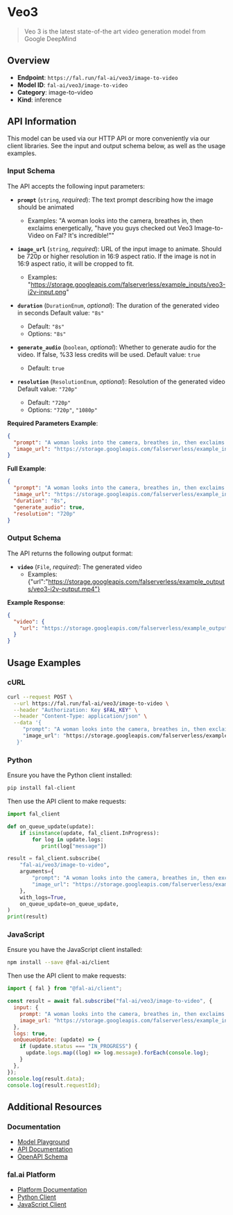 # Veo3

> Veo 3 is the latest state-of-the art video generation model from Google DeepMind


## Overview

- **Endpoint**: `https://fal.run/fal-ai/veo3/image-to-video`
- **Model ID**: `fal-ai/veo3/image-to-video`
- **Category**: image-to-video
- **Kind**: inference


## API Information

This model can be used via our HTTP API or more conveniently via our client libraries.
See the input and output schema below, as well as the usage examples.


### Input Schema

The API accepts the following input parameters:


- **`prompt`** (`string`, _required_):
  The text prompt describing how the image should be animated
  - Examples: "A woman looks into the camera, breathes in, then exclaims energetically, \"have you guys checked out Veo3 Image-to-Video on Fal? It's incredible!\""

- **`image_url`** (`string`, _required_):
  URL of the input image to animate. Should be 720p or higher resolution in 16:9 aspect ratio. If the image is not in 16:9 aspect ratio, it will be cropped to fit.
  - Examples: "https://storage.googleapis.com/falserverless/example_inputs/veo3-i2v-input.png"

- **`duration`** (`DurationEnum`, _optional_):
  The duration of the generated video in seconds Default value: `"8s"`
  - Default: `"8s"`
  - Options: `"8s"`

- **`generate_audio`** (`boolean`, _optional_):
  Whether to generate audio for the video. If false, %33 less credits will be used. Default value: `true`
  - Default: `true`

- **`resolution`** (`ResolutionEnum`, _optional_):
  Resolution of the generated video Default value: `"720p"`
  - Default: `"720p"`
  - Options: `"720p"`, `"1080p"`



**Required Parameters Example**:

```json
{
  "prompt": "A woman looks into the camera, breathes in, then exclaims energetically, \"have you guys checked out Veo3 Image-to-Video on Fal? It's incredible!\"",
  "image_url": "https://storage.googleapis.com/falserverless/example_inputs/veo3-i2v-input.png"
}
```

**Full Example**:

```json
{
  "prompt": "A woman looks into the camera, breathes in, then exclaims energetically, \"have you guys checked out Veo3 Image-to-Video on Fal? It's incredible!\"",
  "image_url": "https://storage.googleapis.com/falserverless/example_inputs/veo3-i2v-input.png",
  "duration": "8s",
  "generate_audio": true,
  "resolution": "720p"
}
```


### Output Schema

The API returns the following output format:

- **`video`** (`File`, _required_):
  The generated video
  - Examples: {"url":"https://storage.googleapis.com/falserverless/example_outputs/veo3-i2v-output.mp4"}



**Example Response**:

```json
{
  "video": {
    "url": "https://storage.googleapis.com/falserverless/example_outputs/veo3-i2v-output.mp4"
  }
}
```


## Usage Examples

### cURL

```bash
curl --request POST \
  --url https://fal.run/fal-ai/veo3/image-to-video \
  --header "Authorization: Key $FAL_KEY" \
  --header "Content-Type: application/json" \
  --data '{
     "prompt": "A woman looks into the camera, breathes in, then exclaims energetically, \"have you guys checked out Veo3 Image-to-Video on Fal? It's incredible!\"",
     "image_url": "https://storage.googleapis.com/falserverless/example_inputs/veo3-i2v-input.png"
   }'
```

### Python

Ensure you have the Python client installed:

```bash
pip install fal-client
```

Then use the API client to make requests:

```python
import fal_client

def on_queue_update(update):
    if isinstance(update, fal_client.InProgress):
        for log in update.logs:
           print(log["message"])

result = fal_client.subscribe(
    "fal-ai/veo3/image-to-video",
    arguments={
        "prompt": "A woman looks into the camera, breathes in, then exclaims energetically, \"have you guys checked out Veo3 Image-to-Video on Fal? It's incredible!\"",
        "image_url": "https://storage.googleapis.com/falserverless/example_inputs/veo3-i2v-input.png"
    },
    with_logs=True,
    on_queue_update=on_queue_update,
)
print(result)
```

### JavaScript

Ensure you have the JavaScript client installed:

```bash
npm install --save @fal-ai/client
```

Then use the API client to make requests:

```javascript
import { fal } from "@fal-ai/client";

const result = await fal.subscribe("fal-ai/veo3/image-to-video", {
  input: {
    prompt: "A woman looks into the camera, breathes in, then exclaims energetically, \"have you guys checked out Veo3 Image-to-Video on Fal? It's incredible!\"",
    image_url: "https://storage.googleapis.com/falserverless/example_inputs/veo3-i2v-input.png"
  },
  logs: true,
  onQueueUpdate: (update) => {
    if (update.status === "IN_PROGRESS") {
      update.logs.map((log) => log.message).forEach(console.log);
    }
  },
});
console.log(result.data);
console.log(result.requestId);
```


## Additional Resources

### Documentation

- [Model Playground](https://fal.ai/models/fal-ai/veo3/image-to-video)
- [API Documentation](https://fal.ai/models/fal-ai/veo3/image-to-video/api)
- [OpenAPI Schema](https://fal.ai/api/openapi/queue/openapi.json?endpoint_id=fal-ai/veo3/image-to-video)

### fal.ai Platform

- [Platform Documentation](https://docs.fal.ai)
- [Python Client](https://docs.fal.ai/clients/python)
- [JavaScript Client](https://docs.fal.ai/clients/javascript)